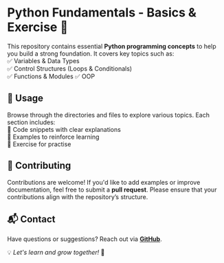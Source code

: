 # Python Fundamentals - Basics & Exercise 🐍  

This repository contains essential **Python programming concepts** to help you build a strong foundation. It covers key topics such as:  
✅ Variables & Data Types  
✅ Control Structures (Loops & Conditionals)  
✅ Functions & Modules 
✅ OOP



## 🚀 Usage  

Browse through the directories and files to explore various topics. Each section includes:  
📌 Code snippets with clear explanations  
📌 Examples to reinforce learning  
📌 Exercise for practise


## 🤝 Contributing  

Contributions are welcome! If you'd like to add examples or improve documentation, feel free to submit a **pull request**. Please ensure that your contributions align with the repository’s structure.  

 
## 📬 Contact  

Have questions or suggestions? Reach out via **[GitHub](https://github.com/rishee-05)**.  

💡 *Let's learn and grow together!* 🚀  
